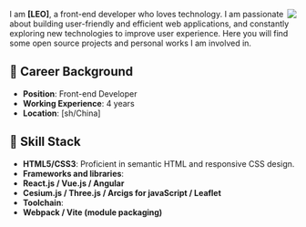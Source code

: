 <a href="https://passer-by.com/" target="_blank"><img align="right" src="https://github-readme-stats.vercel.app/api?username=LionelSz&show_icons=true&count_private=false&theme=vue-dark" /></a>



I am **[LEO]**, a front-end developer who loves technology. I am passionate about building user-friendly and efficient web applications, and constantly exploring new technologies to improve user experience. Here you will find some open source projects and personal works I am involved in.

## 💼 Career Background

- **Position**: Front-end Developer
- **Working Experience**: 4 years
- **Location**: [sh/China]


## 🔧 Skill Stack

- **HTML5/CSS3**: Proficient in semantic HTML and responsive CSS design.
- **Frameworks and libraries**:
- **React.js / Vue.js / Angular**
- **Cesium.js / Three.js / Arcigs for javaScript / Leaflet**
- **Toolchain**:
- **Webpack / Vite (module packaging)**

<!--
**LionelSZ/LionelSZ** is a ✨ _special_ ✨ repository because its `README.md` (this file) appears on your GitHub profile.

Here are some ideas to get you started:

- 🔭 I’m currently working on ...
- 🌱 I’m currently learning ...
- 👯 I’m looking to collaborate on ...
- 🤔 I’m looking for help with ...
- 💬 Ask me about ...
- 📫 How to reach me: ...
- 😄 Pronouns: ...
- ⚡ Fun fact: ...
-->
